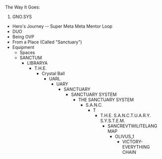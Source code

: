 The Way It Goes:


1) GNO.SYS
- Hero's Journey
-- Super Meta Meta Mentor Loop
- DUO
- Being OVP
- From a Place (Called "Sanctuary")
- Equipment
  - Spaces
  - SANCTUM
    - LIBRARYA
      - T.H.E.
        - Crystal Ball
          - UARL
            - UARY
                - SANCTUARY
                    - SANCTUARY SYSTEM
                        - THE SANCTUARY SYSTEM
                            - S.A.N.C.
                              - T
                                - T.H.E. S.A.N.C.T.U.A.R.Y. S.Y.S.T.E.M.
                                  - SANCREVTWILITELANGMAP
                                    - OLIVUS_1
                                      - VICTORY-EVERYTHING CHAIN
